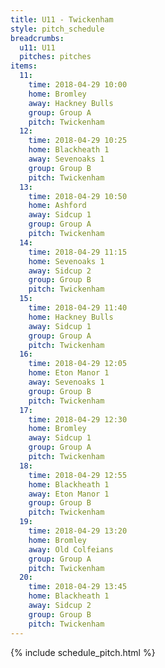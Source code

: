 ```yaml
---
title: U11 - Twickenham
style: pitch_schedule
breadcrumbs:
  u11: U11
  pitches: pitches
items:
  11:
    time: 2018-04-29 10:00
    home: Bromley
    away: Hackney Bulls
    group: Group A
    pitch: Twickenham
  12:
    time: 2018-04-29 10:25
    home: Blackheath 1
    away: Sevenoaks 1
    group: Group B
    pitch: Twickenham
  13:
    time: 2018-04-29 10:50
    home: Ashford
    away: Sidcup 1
    group: Group A
    pitch: Twickenham
  14:
    time: 2018-04-29 11:15
    home: Sevenoaks 1
    away: Sidcup 2
    group: Group B
    pitch: Twickenham
  15:
    time: 2018-04-29 11:40
    home: Hackney Bulls
    away: Sidcup 1
    group: Group A
    pitch: Twickenham
  16:
    time: 2018-04-29 12:05
    home: Eton Manor 1
    away: Sevenoaks 1
    group: Group B
    pitch: Twickenham
  17:
    time: 2018-04-29 12:30
    home: Bromley
    away: Sidcup 1
    group: Group A
    pitch: Twickenham
  18:
    time: 2018-04-29 12:55
    home: Blackheath 1
    away: Eton Manor 1
    group: Group B
    pitch: Twickenham
  19:
    time: 2018-04-29 13:20
    home: Bromley
    away: Old Colfeians
    group: Group A
    pitch: Twickenham
  20:
    time: 2018-04-29 13:45
    home: Blackheath 1
    away: Sidcup 2
    group: Group B
    pitch: Twickenham
---
```


{% include schedule_pitch.html %}
